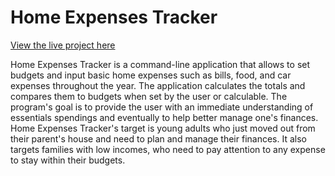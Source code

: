 # Home Expenses Tracker
[View the live project here]()

Home Expenses Tracker is a command-line application that allows to set budgets and input basic home expenses such as bills, food, and car expenses throughout the year.
The application calculates the totals and compares them to budgets when set by the user or calculable.
The program's goal is to provide the user with an immediate understanding of essentials spendings and eventually to help better manage one's finances.
Home Expenses Tracker's target is young adults who just moved out from their parent's house and need to plan and manage their finances.
It also targets families with low incomes, who need to pay attention to any expense to stay within their budgets.